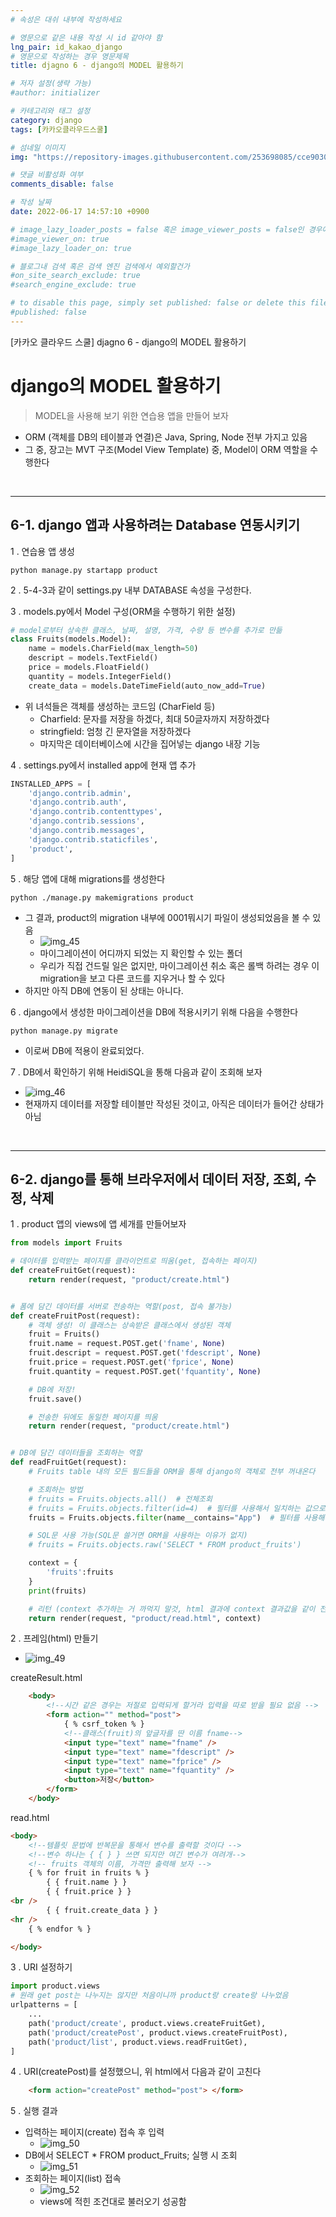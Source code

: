 ```yaml
---
# 속성은 대쉬 내부에 작성하세요

# 영문으로 같은 내용 작성 시 id 같아야 함
lng_pair: id_kakao_django
# 영문으로 작성하는 경우 영문제목
title: djagno 6 - django의 MODEL 활용하기

# 저자 설정(생략 가능)
#author: initializer

# 카테고리와 태그 설정
category: django
tags: [카카오클라우드스쿨]

# 섬네일 이미지
img: "https://repository-images.githubusercontent.com/253698085/cce90300-78c3-11ea-8b94-604fad2c516d"

# 댓글 비활성화 여부
comments_disable: false

# 작성 날짜
date: 2022-06-17 14:57:10 +0900

# image_lazy_loader_posts = false 혹은 image_viewer_posts = false인 경우에만 사용하세요
#image_viewer_on: true
#image_lazy_loader_on: true

# 블로그내 검색 혹은 검색 엔진 검색에서 예외할건가
#on_site_search_exclude: true
#search_engine_exclude: true

# to disable this page, simply set published: false or delete this file
#published: false
---
```


<!-- outline-start -->

[카카오 클라우드 스쿨] djagno 6 - django의 MODEL 활용하기

<!-- outline-end -->



# django의 MODEL 활용하기
> MODEL을 사용해 보기 위한 연습용 앱을 만들어 보자



* ORM (객체를 DB의 테이블과 연결)은 Java, Spring, Node 전부 가지고 있음
* 그 중, 장고는 MVT 구조(Model View Template) 중, Model이 ORM 역할을 수행한다

<br>
<hr>

## 6-1. django 앱과 사용하려는 Database 연동시키기

1 . 연습용 앱 생성

```shell
python manage.py startapp product
```

2 . 5-4-3과 같이 settings.py 내부 DATABASE 속성을 구성한다. <br>

3 . models.py에서 Model 구성(ORM을 수행하기 위한 설정)
```python
# model로부터 상속한 클래스, 날짜, 설명, 가격, 수량 등 변수를 추가로 만듦
class Fruits(models.Model):
    name = models.CharField(max_length=50)
    descript = models.TextField()
    price = models.FloatField()
    quantity = models.IntegerField()
    create_data = models.DateTimeField(auto_now_add=True)
```

* 위 녀석들은 객체를 생성하는 코드임 (CharField 등)
  * Charfield: 문자를 저장을 하겠다, 최대 50글자까지 저장하겠다
  * stringfield: 엄청 긴 문자열을 저장하겠다
  * 마지막은 데이터베이스에 시간을 집어넣는 django 내장 기능

4 . settings.py에서 installed app에 현재 앱 추가

```python
INSTALLED_APPS = [
    'django.contrib.admin',
    'django.contrib.auth',
    'django.contrib.contenttypes',
    'django.contrib.sessions',
    'django.contrib.messages',
    'django.contrib.staticfiles',
    'product',
]
```

5 . 해당 앱에 대해 migrations를 생성한다

```shell
python ./manage.py makemigrations product
```

* 그 결과, product의 migration 내부에 0001뭐시기 파일이 생성되었음을  볼 수 있음
  * ![img_45](https://user-images.githubusercontent.com/104918800/174492114-8c006104-3aa0-4f82-9731-44722d64df25.png)
  * 마이그레이션이 어디까지 되었는 지 확인할 수 있는 폴더
  * 우리가 직접 건드릴 일은 없지만,  마이그레이션 취소 혹은 롤백 하려는 경우 이 migration을 보고 다른 코드를 지우거나 할 수 있다
* 하지만 아직 DB에 연동이 된 상태는 아니다.

6 . django에서 생성한 마이그레이션을 DB에 적용시키기 위해 다음을 수행한다

```shell
python manage.py migrate
```

* 이로써 DB에 적용이 완료되었다.

7 . DB에서 확인하기 위해 HeidiSQL을 통해 다음과 같이 조회해 보자
* ![img_46](https://user-images.githubusercontent.com/104918800/174492115-47b548ba-0d16-4e6f-aad6-3dea0dc7352a.png)
* 현재까지 데이터를 저장할 테이블만 작성된 것이고, 아직은 데이터가 들어간 상태가 아님

<br>
<hr>

## 6-2. django를 통해 브라우저에서 데이터 저장, 조회, 수정, 삭제

1 . product 앱의 views에 앱 세개를 만들어보자

```python
from models import Fruits

# 데이터를 입력받는 페이지를 클라이언트로 띄움(get, 접속하는 페이지)
def createFruitGet(request):
    return render(request, "product/create.html")


# 폼에 담긴 데이터를 서버로 전송하는 역할(post, 접속 불가능)
def createFruitPost(request):
    # 객체 생성! 이 클래스는 상속받은 클래스에서 생성된 객체
    fruit = Fruits()
    fruit.name = request.POST.get('fname', None)
    fruit.descript = request.POST.get('fdescript', None)
    fruit.price = request.POST.get('fprice', None)
    fruit.quantity = request.POST.get('fquantity', None)

    # DB에 저장!
    fruit.save()

    # 전송한 뒤에도 동일한 페이지를 띄움
    return render(request, "product/create.html")


# DB에 담긴 데이터들을 조회하는 역할
def readFruitGet(request):
    # Fruits table 내의 모든 필드들을 ORM을 통해 django의 객체로 전부 꺼내온다

    # 조회하는 방법
    # fruits = Fruits.objects.all()  # 전체조회
    # fruits = Fruits.objects.filter(id=4)  # 필터를 사용해서 일치하는 값으로 조회
    fruits = Fruits.objects.filter(name__contains="App")  # 필터를 사용해서 포함된 일부문자로 검색

    # SQL문 사용 가능(SQL문 쓸거면 ORM을 사용하는 이유가 없지)
    # fruits = Fruits.objects.raw('SELECT * FROM product_fruits')

    context = {
        'fruits':fruits
    }
    print(fruits)

    # 리턴 (context 추가하는 거 까먹지 말것, html 결과에 context 결과값을 같이 전달)
    return render(request, "product/read.html", context)
```

2 . 프레임(html) 만들기
* ![img_49](https://user-images.githubusercontent.com/104918800/174492100-8b5dcfaa-7a74-4eb0-9daa-a1f9836cb181.png)

createResult.html
```html
    <body>
        <!--시간 같은 경우는 저절로 입력되게 할거라 입력을 따로 받을 필요 없음 -->
        <form action="" method="post">
            { % csrf_token % }
            <!--클래스(fruit)의 앞글자를 딴 이름 fname-->
            <input type="text" name="fname" />
            <input type="text" name="fdescript" />
            <input type="text" name="fprice" />
            <input type="text" name="fquantity" />
            <button>저장</button>
        </form>
    </body>
```

read.html
```html
<body>
    <!--템플릿 문법에 반복문을 통해서 변수를 출력할 것이다 -->
    <!--변수 하나는 { { } } 쓰면 되지만 여긴 변수가 여려개-->
    <!-- fruits 객체의 이름, 가격만 출력해 보자 -->
    { % for fruit in fruits % }
        { { fruit.name } }
        { { fruit.price } }
<br />
        { { fruit.create_data } }
<hr />
    { % endfor % }

</body>
```

3 . URI 설정하기

```python
import product.views
# 원래 get post는 나누지는 않지만 처음이니까 product랑 create랑 나누었음
urlpatterns = [
    ...
    path('product/create', product.views.createFruitGet),
    path('product/createPost', product.views.createFruitPost),
    path('product/list', product.views.readFruitGet),
]
```

4 . URI(createPost)를 설정했으니, 위 html에서 다음과 같이 고친다

```html
    <form action="createPost" method="post"> </form>
```

5 . 실행 결과
* 입력하는 페이지(create) 접속 후 입력
  * ![img_50](https://user-images.githubusercontent.com/104918800/174492102-affbd5dd-6e31-48eb-82dd-4657502b7ca8.png)
* DB에서 SELECT * FROM product_Fruits; 실행 시 조회
  * ![img_51](https://user-images.githubusercontent.com/104918800/174492105-3a50b049-0066-4e07-93f9-5e61f5a84724.png)
* 조회하는 페이지(list) 접속
  * ![img_52](https://user-images.githubusercontent.com/104918800/174492106-69f53a17-b89f-41f1-8620-aac754b66cdc.png)
  * views에 적힌 조건대로 불러오기 성공함


